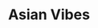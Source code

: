---
layout: place
title: "Asian Vibes"
permalink: /california/kings-beach/asian-vibes.html
stateAbbr: CA
stateName: California
cityName: Kings Beach
place_id: ChIJwayOXQB7mYARovi8rWNBClQ
photos:
  - name: >-
      places/ChIJwayOXQB7mYARovi8rWNBClQ/photos/AeeoHcKbqvw-aG4cNGmNS7xLtKuAB57s5csJrDadrtwprL0-z1F_yS2nZDbfJtE1sjlEjaZWdD_Gsa25Gmo1M5uy_66hUZUqJb-6LbreXDqGgIn5b6Gt2hgnNd7Fx9s5O0IpqhP3cSagnqKEVhpERCDNDYqxCG9FmuhFVXC-2yQYJ5x35ewtE6GZytv_LVR9eI9OX8Cqtqh921DFSHLXXCa29UsLhe26LuwG4mcCZaGC9N2mLZs3WyAd56_dVpVqpcsA2MA3ZT0KZyEfN8V4NPujLTwJl5mvmSF2ycdvYke0-wYFOw
    widthPx: 2048
    heightPx: 1536
    authorAttributions:
      - displayName: Asian Vibes
        uri: https://maps.google.com/maps/contrib/104629150983976156235
        photoUri: >-
          https://lh3.googleusercontent.com/a-/ALV-UjU77pehh2Avo-Xrho36i3nNixq_QnBrZsSIpBXcYfvtqijlMvk=s100-p-k-no-mo
    flagContentUri: >-
      https://www.google.com/local/imagery/report/?cb_client=maps_api_places.places_api&image_key=!1e10!2sAF1QipP17qcDfvcGJNlNmUbHGR_PD6lwRbUdce8U4ucm&hl=en-US
    googleMapsUri: >-
      https://www.google.com/maps/place//data=!3m4!1e2!3m2!1sAF1QipP17qcDfvcGJNlNmUbHGR_PD6lwRbUdce8U4ucm!2e10!4m2!3m1!1s0x80997b005d8eacc1:0x540a4163adbcf8a2
  - name: >-
      places/ChIJwayOXQB7mYARovi8rWNBClQ/photos/AeeoHcIo9sOnStM3haXAJ0d_aK-so6HJNr2xXSD1UwkeeZqcELvGFaXUPDQpoIcfyH3ZNxErllMCvBhD-gNi8VOFxJTIOibEJdtSz7IbGxXVUfrk-scSHGRnP-ltq51CNHs8DDw-a8u1S-b0-rqZLnwmxRqa7_D4ZI5obgcpd3rceAwKLmzkh9SV79A2tb1q-bQt-FOH_1WVW0OPOxAzSmqDEuXAG3smibL9Cck2lCrBSRxDT2uLSkmdTIA2yDzDXUzQzrCatjoWTMBnJvMV1P11NfhNwqS_v_5FmQAyWeTauiBIqQ
    widthPx: 800
    heightPx: 533
    authorAttributions:
      - displayName: Asian Vibes
        uri: https://maps.google.com/maps/contrib/104629150983976156235
        photoUri: >-
          https://lh3.googleusercontent.com/a-/ALV-UjU77pehh2Avo-Xrho36i3nNixq_QnBrZsSIpBXcYfvtqijlMvk=s100-p-k-no-mo
    flagContentUri: >-
      https://www.google.com/local/imagery/report/?cb_client=maps_api_places.places_api&image_key=!1e10!2sAF1QipOSqYgC6gGunZdvPwyn3Jihuobm-p2tJvq5_18u&hl=en-US
    googleMapsUri: >-
      https://www.google.com/maps/place//data=!3m4!1e2!3m2!1sAF1QipOSqYgC6gGunZdvPwyn3Jihuobm-p2tJvq5_18u!2e10!4m2!3m1!1s0x80997b005d8eacc1:0x540a4163adbcf8a2
  - name: >-
      places/ChIJwayOXQB7mYARovi8rWNBClQ/photos/AeeoHcJGnRZDxVHiQpvcHBbjzmla25rMYtHXoGpoBrCHhpW6Z9Dl-MSgHxni4JIX1pF8TdkEcC45RnaN2sByi3HJwBNAkezMMse7vTwdMQDrGxyPHXvzP00l5ukK77lhGjkayiffcIj8dvuZM-PVAcjSe7oqPtTulgQGhDJ_-CDgpXtyz5AQUVPx03W4dOB_BIvIT9IVgFSKHbPtYQM8dGYwq4fOmHXTsEIs9y6cbFQV37cREXwQN3MEZX-_FRoynF6dOikhx4ZCZRbpFlX4H17nKyQRgMg_F9GrDj5sMadL25iLpw
    widthPx: 3024
    heightPx: 4032
    authorAttributions:
      - displayName: Asian Vibes
        uri: https://maps.google.com/maps/contrib/104629150983976156235
        photoUri: >-
          https://lh3.googleusercontent.com/a-/ALV-UjU77pehh2Avo-Xrho36i3nNixq_QnBrZsSIpBXcYfvtqijlMvk=s100-p-k-no-mo
    flagContentUri: >-
      https://www.google.com/local/imagery/report/?cb_client=maps_api_places.places_api&image_key=!1e10!2sAF1QipNAtkO9uGPApY7ZYYvpeixVODLjreyW3nayM3Gi&hl=en-US
    googleMapsUri: >-
      https://www.google.com/maps/place//data=!3m4!1e2!3m2!1sAF1QipNAtkO9uGPApY7ZYYvpeixVODLjreyW3nayM3Gi!2e10!4m2!3m1!1s0x80997b005d8eacc1:0x540a4163adbcf8a2
  - name: >-
      places/ChIJwayOXQB7mYARovi8rWNBClQ/photos/AeeoHcIrfUGc0jfUcl3TtB4HsCJrbTwQYpoSphohJG1t-rD_ytJe2oNRjqFXGZUaVnI9Az_6sTJ3NzdCKTzUeZpXF7CviYRxTjz3vjws__oXPEao6aUQ1NMH99Hg4h56JJzvu9Kzy7NCSeMq0fin7brkYpoUhFaIG5AlSCAeTU_guVaopH_Ml7iHcVZCSaA62IKYUPFbA1lT3T34ukCah_LtRcuqafheELxuWq2oveNkqGlJ52R558ZExEKuxocR5-21qYEidHlv4P6O7lSYH-rJHGjEIdZICcyKs3FU0Zs3CZpzxA
    widthPx: 4800
    heightPx: 3333
    authorAttributions:
      - displayName: Asian Vibes
        uri: https://maps.google.com/maps/contrib/104629150983976156235
        photoUri: >-
          https://lh3.googleusercontent.com/a-/ALV-UjU77pehh2Avo-Xrho36i3nNixq_QnBrZsSIpBXcYfvtqijlMvk=s100-p-k-no-mo
    flagContentUri: >-
      https://www.google.com/local/imagery/report/?cb_client=maps_api_places.places_api&image_key=!1e10!2sAF1QipOypITlo4IeicXoXMg8YPULqJRmaSVkb43_24YN&hl=en-US
    googleMapsUri: >-
      https://www.google.com/maps/place//data=!3m4!1e2!3m2!1sAF1QipOypITlo4IeicXoXMg8YPULqJRmaSVkb43_24YN!2e10!4m2!3m1!1s0x80997b005d8eacc1:0x540a4163adbcf8a2
  - name: >-
      places/ChIJwayOXQB7mYARovi8rWNBClQ/photos/AeeoHcIU8ZestbFHiADQuHDuEaLF3VJrfPt7x1taD4wJEvwCBs9oy4RM3X0HHFBbR7rL2JnpU-X-YqRi2hdwsdi4_rFEohe1C_liN7tLzO0F0iK3Thg75U3n8dbmy0dG2PCHLxGkrfh47OhzHtTbVxJepDMBq2w45_Vih_yoqwJEjuHdXiiTurpHLcnF4ErDLXVs5lPK3bZE2A4C_FXv6bsD8HVi3r0plFwWWj1BCyXzpaVUgIsQj2QNEFtNGFWM-mU7jfR3teVnqGgzNlotzShnFfssHyIjA-ifiCQbXqkoxKAkqg
    widthPx: 500
    heightPx: 500
    authorAttributions:
      - displayName: Asian Vibes
        uri: https://maps.google.com/maps/contrib/104629150983976156235
        photoUri: >-
          https://lh3.googleusercontent.com/a-/ALV-UjU77pehh2Avo-Xrho36i3nNixq_QnBrZsSIpBXcYfvtqijlMvk=s100-p-k-no-mo
    flagContentUri: >-
      https://www.google.com/local/imagery/report/?cb_client=maps_api_places.places_api&image_key=!1e10!2sAF1QipO4bHs0XewWL4yqhO16Bp28tUqC5GvPmnZ8EKxs&hl=en-US
    googleMapsUri: >-
      https://www.google.com/maps/place//data=!3m4!1e2!3m2!1sAF1QipO4bHs0XewWL4yqhO16Bp28tUqC5GvPmnZ8EKxs!2e10!4m2!3m1!1s0x80997b005d8eacc1:0x540a4163adbcf8a2
  - name: >-
      places/ChIJwayOXQB7mYARovi8rWNBClQ/photos/AeeoHcLNywi3VpT0Yg8uCC26R-3SLvwwICDnP2BkciSOVitiMisqILckQpnaK4QBI8S2jptdTF2Tb7YAXpLpdErKNhQlPHe4-tZuDj8jLVxvuNE3_15v8_Si1YHrtFGmBqHefXvNTlyAtg5lAOqzbK0l1TTZBjyQrAkHac0JEWH3PCs3rISgH7xCyIrKVyC2AKTtnE7q7wgOGKfSBKodpe6_AmNYp1Kz8MVIaP5vP_9yyJXt1-99aRfTUOqxd700XifJyUluyF7hVUztt767SWq0cVIyUsOCLH44b6PPWfgTMyBHBRDDkOtvFE2JYJJYGMomy51xwccf7WNeMgGZFwRQkvPMj8-Rx0cbmrDIctz8I7Xm-wtITf9aPeljCc_oudea9VPVTbNpom6ts2KvhEyHZ2b87WRtLHI7PXDwi_cMIkSsYg
    widthPx: 4032
    heightPx: 3024
    authorAttributions:
      - displayName: Amy Lin
        uri: https://maps.google.com/maps/contrib/116298520465951643813
        photoUri: >-
          https://lh3.googleusercontent.com/a-/ALV-UjWdtyiYkVVep3HXL3ERWmwKTRS84msX9mebewkTHBeKRJi4x1ANpg=s100-p-k-no-mo
    flagContentUri: >-
      https://www.google.com/local/imagery/report/?cb_client=maps_api_places.places_api&image_key=!1e10!2sCIHM0ogKEICAgIDPtunVDg&hl=en-US
    googleMapsUri: >-
      https://www.google.com/maps/place//data=!3m4!1e2!3m2!1sCIHM0ogKEICAgIDPtunVDg!2e10!4m2!3m1!1s0x80997b005d8eacc1:0x540a4163adbcf8a2
  - name: >-
      places/ChIJwayOXQB7mYARovi8rWNBClQ/photos/AeeoHcLVLsJNsXELW0LU99zFJ2tdstwAOxnxiVNC3g2u_5oFd8zD2xdhRSU1bjuEhzamRHZNnU86_yMZMoxwhkhQslBtmlqYP_iXeFhH9cTNew4FWcz-Onznc3JvIhAOrW43cAvFEyDSBifYxh371GuxCbv-TQVqDYNLnVkXYokpIXPpJ0_NRye8d4Dw1JlBoTrtgUGCmqncssHllnjNDCNgSw3ThAU-iDiKidb4NlZ-9lQAU0qxDqsyX73QOfxrAc4sCELOjjL0CbughAdKL4T9SqcaayOT1k2YGjCrfQ4ec2nyslTqUT5S-ypi_51BPit6Bbg_WQBX1ydhPABdXi7NLRKOwlvU6NldM7hc1GoYeyQC3KX1KHqzP_xlZeHxxJyoln-HD0kXieURELYYRRPBmwXk1xe2XhAtDk2_JwI--oE
    widthPx: 4032
    heightPx: 3024
    authorAttributions:
      - displayName: Amy Lin
        uri: https://maps.google.com/maps/contrib/116298520465951643813
        photoUri: >-
          https://lh3.googleusercontent.com/a-/ALV-UjWdtyiYkVVep3HXL3ERWmwKTRS84msX9mebewkTHBeKRJi4x1ANpg=s100-p-k-no-mo
    flagContentUri: >-
      https://www.google.com/local/imagery/report/?cb_client=maps_api_places.places_api&image_key=!1e10!2sCIHM0ogKEICAgIDPtunlCQ&hl=en-US
    googleMapsUri: >-
      https://www.google.com/maps/place//data=!3m4!1e2!3m2!1sCIHM0ogKEICAgIDPtunlCQ!2e10!4m2!3m1!1s0x80997b005d8eacc1:0x540a4163adbcf8a2
  - name: >-
      places/ChIJwayOXQB7mYARovi8rWNBClQ/photos/AeeoHcLt_GiSbqUBxZBJ-1FLPht0bxyjjOztZmAWFZryr-pMydDzMKTcACftlFhIZSCGpNIavIMfCb4b9ZnH93LUqoZfJvC9ODYBZAqHPCGv4ih6_-JxFqlCJOsNRFx-eRcq8gZ93CWyZk2w84AeTH2IGpxi9FsGuL84Y-w6FI9GjsxyEdVjXGe62FpknElOnPBkhAmTT14uHyfmMUkiluppl1fJIf8KoQW3Cd-gZ5G3HbyAMiVt7t0RZnYwxknNmecu_6KGflcWUVdL_zbRwKvXQb6uUCF-7sDtaYvXzBlV4sUP-_SDc2WfXbQI7mVenhn5lOr0mhOfQu1mRVKe5hi7mLK0bU571oPPnfP6JkzWeoYw1hhWobajbLSpg_e15B4JyLr7I8kGQdxgRPLkPkpxIgN2Sv7_uDuMsPAO__T9oGcjF3sq
    widthPx: 3024
    heightPx: 4032
    authorAttributions:
      - displayName: George .Berlioz
        uri: https://maps.google.com/maps/contrib/109996808006828828449
        photoUri: >-
          https://lh3.googleusercontent.com/a-/ALV-UjUuOqIsHkMKw-gAafPHWUuzP9thAYG1qK5Cf8POxOt7BZqez8Q=s100-p-k-no-mo
    flagContentUri: >-
      https://www.google.com/local/imagery/report/?cb_client=maps_api_places.places_api&image_key=!1e10!2sCIHM0ogKEICAgIDrt-KAvAE&hl=en-US
    googleMapsUri: >-
      https://www.google.com/maps/place//data=!3m4!1e2!3m2!1sCIHM0ogKEICAgIDrt-KAvAE!2e10!4m2!3m1!1s0x80997b005d8eacc1:0x540a4163adbcf8a2
  - name: >-
      places/ChIJwayOXQB7mYARovi8rWNBClQ/photos/AeeoHcLKhmuRnz4Ivc-jjMKGgGmXwAfFYQcI1HCu19xIpnScDZ_vTCNXGV-lp2WmA8uFziGR_E5Rzi34Jq4zpjIKz6age05ZtaoA15tewBcfwh4OyYaEk07H0vot6qaN5Tgco9d3MQ1BqU3VsiHwyXX3f-Yy2Jsr_55wZxfsoUXldWXieeT_hDiqnHautuEOcImtfi4CetuYs8RbJeuM_poYqmAzpDYYaOv6-X86T0iG1inKLishEziR7JyuQfG3RXbidnEfsIlSxEL0QIDfpnNk7wTPBCi8MgFafC3COxImoxUxbA
    widthPx: 3024
    heightPx: 4032
    authorAttributions:
      - displayName: Asian Vibes
        uri: https://maps.google.com/maps/contrib/104629150983976156235
        photoUri: >-
          https://lh3.googleusercontent.com/a-/ALV-UjU77pehh2Avo-Xrho36i3nNixq_QnBrZsSIpBXcYfvtqijlMvk=s100-p-k-no-mo
    flagContentUri: >-
      https://www.google.com/local/imagery/report/?cb_client=maps_api_places.places_api&image_key=!1e10!2sAF1QipOWtHIjtPJRk1hmMyoa-ZivALipW4LRj5bNn_ZK&hl=en-US
    googleMapsUri: >-
      https://www.google.com/maps/place//data=!3m4!1e2!3m2!1sAF1QipOWtHIjtPJRk1hmMyoa-ZivALipW4LRj5bNn_ZK!2e10!4m2!3m1!1s0x80997b005d8eacc1:0x540a4163adbcf8a2
  - name: >-
      places/ChIJwayOXQB7mYARovi8rWNBClQ/photos/AeeoHcLAWYrXJgUA_9UQRKzMV_tL1eELB0EmVraU4QpaFbCFA6uGPMDN1BeZGBaqzR-W5cdP_yYQ5-cNh_rwbWjYvRvY4Ow0qQvw-FnEixcyJsf26JHsxKgdEyc0WEIPREqL38E2n5SjxT4fRn8Vg63IFvBfBi9AIghJrw-_kSJ9BODantgFQYUscD9RON2F60R_w11AppsVQKN4nYGef5rMN2b9dvgL8PGXLt_0v-TQoUKTacQ65jUcyE2KYCprpNN_p0ydqp7Cas2pAwnUwPXBUyIbmfhoPUjqLFEprgJM6YKrCg8UIXUZCebEGipmdOm9ZLgjTmNDjyFBl9GbsXuKciojIWT8LJCx7pgFD4cG0ev4YSOHv0_zFoCqwHoNRtgt69pnbID2T3khf7uGsoCHn7omK5AAa_KxPbCdsgR19a8
    widthPx: 4032
    heightPx: 3024
    authorAttributions:
      - displayName: George .Berlioz
        uri: https://maps.google.com/maps/contrib/109996808006828828449
        photoUri: >-
          https://lh3.googleusercontent.com/a-/ALV-UjUuOqIsHkMKw-gAafPHWUuzP9thAYG1qK5Cf8POxOt7BZqez8Q=s100-p-k-no-mo
    flagContentUri: >-
      https://www.google.com/local/imagery/report/?cb_client=maps_api_places.places_api&image_key=!1e10!2sCIHM0ogKEICAgIDrt-KAbA&hl=en-US
    googleMapsUri: >-
      https://www.google.com/maps/place//data=!3m4!1e2!3m2!1sCIHM0ogKEICAgIDrt-KAbA!2e10!4m2!3m1!1s0x80997b005d8eacc1:0x540a4163adbcf8a2
address: 8159 N Lake Blvd, Kings Beach, CA 96143, USA
street: 8159 N Lake Blvd
city: Kings Beach
state: CA
zip: '96143'
country: USA
neighborhood: null
latitude: '39.237824'
longitude: '-120.028512'
accessibility_options:
  wheelchairAccessibleParking: true
  wheelchairAccessibleEntrance: true
  wheelchairAccessibleSeating: true
business_status: OPERATIONAL
name: Asian Vibes
google_maps_links:
  directionsUri: >-
    https://www.google.com/maps/dir//''/data=!4m7!4m6!1m1!4e2!1m2!1m1!1s0x80997b005d8eacc1:0x540a4163adbcf8a2!3e0
  placeUri: https://maps.google.com/?cid=6055724545325463714
  writeAReviewUri: >-
    https://www.google.com/maps/place//data=!4m3!3m2!1s0x80997b005d8eacc1:0x540a4163adbcf8a2!12e1
  reviewsUri: >-
    https://www.google.com/maps/place//data=!4m4!3m3!1s0x80997b005d8eacc1:0x540a4163adbcf8a2!9m1!1b1
  photosUri: >-
    https://www.google.com/maps/place//data=!4m3!3m2!1s0x80997b005d8eacc1:0x540a4163adbcf8a2!10e5
primary_type: Asian Restaurant
opening_hours:
  regular: null
  current: null
secondary_opening_hours:
  regular:
    weekdayDescriptions: null
    type: null
  current:
    weekdayDescriptions: null
    type: null
phone: null
price_level: null
price_range: null
rating: null
rating_count: 0
website: null
description: null
reviews: null
parking_options: null
payment_options: null
allow_dogs: null
curbside_pickup: null
delivery: null
dine_in: null
good_for_children: null
good_for_groups: null
good_for_sports: null
live_music: null
menu_for_children: null
outdoor_seating: null
reservable: null
restroom: null
serves_beer: null
serves_breakfast: null
serves_brunch: null
serves_cocktails: null
serves_coffee: null
serves_dinner: null
serves_dessert: null
serves_lunch: null
serves_vegetarian_food: null
serves_wine: null
takeout: null

---